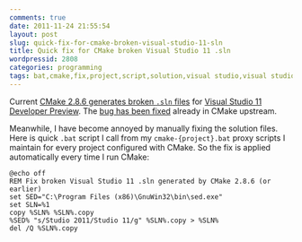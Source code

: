 ```yaml
---
comments: true
date: 2011-11-24 21:55:54
layout: post
slug: quick-fix-for-cmake-broken-visual-studio-11-sln
title: Quick fix for CMake broken Visual Studio 11 .sln
wordpressid: 2808
categories: programming
tags: bat,cmake,fix,project,script,solution,visual studio,visual studio 11
---
```


Current [CMake 2.8.6 generates broken `.sln` files](/?p=2278) for [Visual Studio 11 Developer Preview](http://msdn.microsoft.com/en-us/vstudio/hh127353). The [bug has been fixed](http://public.kitware.com/Bug/view.php?id=12572) already in CMake upstream.





Meanwhile, I have become annoyed by manually fixing the solution files. Here is quick `.bat` script I call from my `cmake-{project}.bat` proxy scripts I maintain for every project configured with CMake. So the fix is applied automatically every time I run CMake:




    
    
    @echo off
    REM Fix broken Visual Studio 11 .sln generated by CMake 2.8.6 (or earlier)
    set SED="C:\Program Files (x86)\GnuWin32\bin\sed.exe"
    set SLN=%1
    copy %SLN% %SLN%.copy
    %SED% "s/Studio 2011/Studio 11/g" %SLN%.copy > %SLN%
    del /Q %SLN%.copy
    
